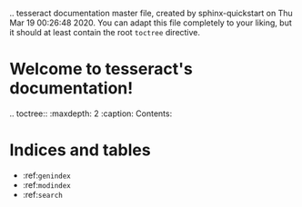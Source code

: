 .. tesseract documentation master file, created by
   sphinx-quickstart on Thu Mar 19 00:26:48 2020.
   You can adapt this file completely to your liking, but it should at least
   contain the root `toctree` directive.

Welcome to tesseract's documentation!
=====================================

.. toctree::
   :maxdepth: 2
   :caption: Contents:



Indices and tables
==================

* :ref:`genindex`
* :ref:`modindex`
* :ref:`search`
